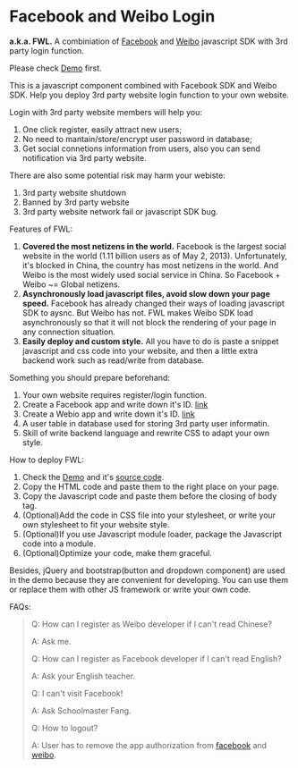 Facebook and Weibo Login
====================
**a.k.a. FWL.** A combiniation of [Facebook](https://developers.facebook.com/docs/reference/dialogs/oauth/) and [Weibo](http://open.weibo.com/widget/js#connect) javascript SDK with 3rd party login function.

Please check [Demo](http://last.mile.navigator.erip.me/github/facebook-weibo-login/democ.html) first.

This is a javascript component combined with Facebook SDK and Weibo SDK. Help you deploy 3rd party website login function to your own website.

Login with 3rd party website members will help you:

1. One click register, easily attract new users;
2. No need to mantain/store/encrypt user password in database;
3. Get social connetions information from users, also you can send notification via 3rd party website.

There are also some potential risk may harm your webiste:

1. 3rd party website shutdown
2. Banned by 3rd party website
3. 3rd party website network fail or javascript SDK bug.

Features of FWL:

1. **Covered the most netizens in the world.**
Facebook is the largest social website in the world (1.11 billion users as of May 2, 2013). Unfortunately, it's blocked in China, the country has most netizens in the world. And Weibo is the most widely used social service in China. So Facebook + Weibo ~= Global netizens.
2. **Asynchronously load javascript files, avoid slow down your page speed.**
Facebook has already changed their ways of loading javascript SDK to aysnc. But Weibo has not. FWL makes Weibo SDK load asynchronously so that it will not block the rendering of your page in any connection situation.
3. **Easily deploy and custom style.**
All you have to do is paste a snippet javascript and css code into your website, and then a little extra backend work such as read/write from database.

Something you should prepare beforehand:

1. Your own website requires register/login function.
2. Create a Facebook app and write down  it's ID. [link](https://developers.facebook.com/apps/)
3. Create a Webio app and write down it's ID. [link](http://open.weibo.com/wiki/%E6%96%B0%E6%89%8B%E6%8C%87%E5%8D%97)
4. A user table in database used for storing 3rd party user informatin.
5. Skill of write backend language and rewrite CSS to adapt your own style.

How to deploy FWL:

1. Check the [Demo](http://last.mile.navigator.erip.me/github/facebook-weibo-login/democ.html) and it's [source code](https://github.com/AndreLion/facebook-weibo-login/blob/master/democ.html).
2. Copy the HTML code and paste them to the right place on your page.
3. Copy the Javascript code and paste them before the closing of body tag.
4. (Optional)Add the code in CSS file into your stylesheet, or write your own stylesheet to fit your website style.
5. (Optional)If you use Javascript module loader, package the Javascript code into a module.
6. (Optional)Optimize your code, make them graceful.

Besides, jQuery and bootstrap(button and dropdown component) are used in the demo because they are convenient for developing. You can use them or replace them with other JS framework or write your own code.

FAQs:

>Q: How can I register as Weibo developer if I can't read Chinese?
>
>A: Ask me.
>
>Q: How can I register as Facebook developer if I can't read English?
>
>A: Ask your English teacher.
>
>Q: I can't visit Facebook!
>
>A: Ask Schoolmaster Fang.
>
>Q: How to logout?
>
>A: User has to remove the app authorization from [facebook](https://www.facebook.com/appcenter/my) and [weibo](http://app.weibo.com/my).
